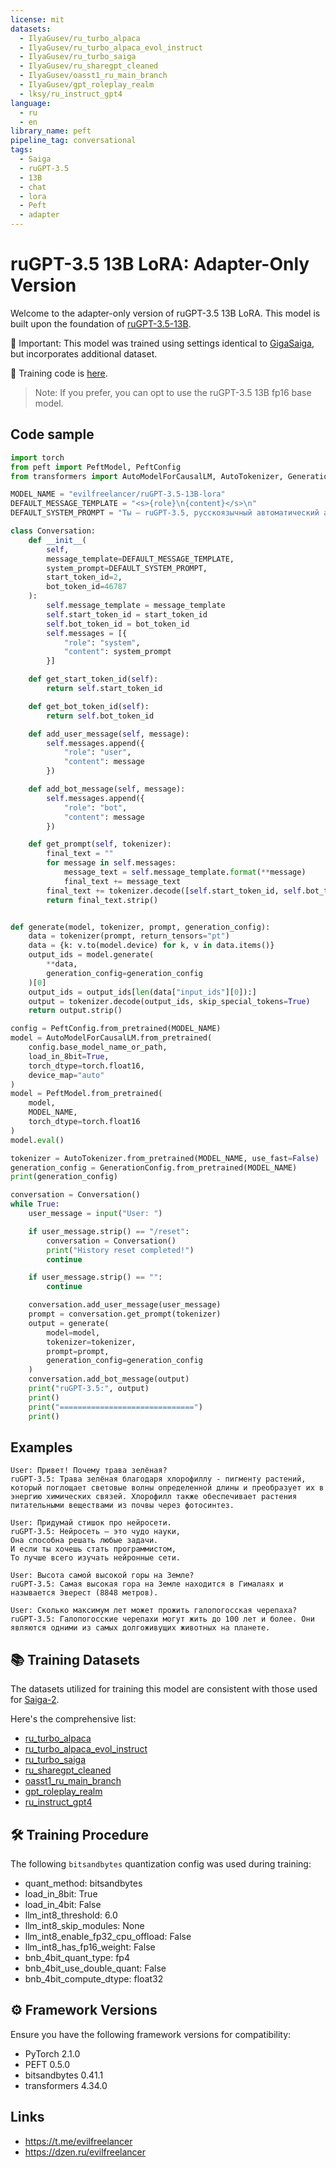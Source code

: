 ```yaml
---
license: mit
datasets:
  - IlyaGusev/ru_turbo_alpaca
  - IlyaGusev/ru_turbo_alpaca_evol_instruct
  - IlyaGusev/ru_turbo_saiga
  - IlyaGusev/ru_sharegpt_cleaned
  - IlyaGusev/oasst1_ru_main_branch
  - IlyaGusev/gpt_roleplay_realm
  - lksy/ru_instruct_gpt4
language:
  - ru
  - en
library_name: peft
pipeline_tag: conversational
tags:
  - Saiga
  - ruGPT-3.5
  - 13B
  - chat
  - lora
  - Peft
  - adapter
---
```


# ruGPT-3.5 13B LoRA: Adapter-Only Version

Welcome to the adapter-only version of ruGPT-3.5 13B LoRA. This model is built upon the foundation of [ruGPT-3.5-13B](https://huggingface.co/ai-forever/ruGPT-3.5-13B).

📌 Important: This model was trained using settings identical to [GigaSaiga](https://huggingface.co/IlyaGusev/gigasaiga_lora), but incorporates additional dataset.

🔗 Training code is [here](https://github.com/EvilFreelancer/ruGPT-3.5-13B-lora).

> Note: If you prefer, you can opt to use the ruGPT-3.5 13B fp16 base model.

## Code sample

```python
import torch
from peft import PeftModel, PeftConfig
from transformers import AutoModelForCausalLM, AutoTokenizer, GenerationConfig

MODEL_NAME = "evilfreelancer/ruGPT-3.5-13B-lora"
DEFAULT_MESSAGE_TEMPLATE = "<s>{role}\n{content}</s>\n"
DEFAULT_SYSTEM_PROMPT = "Ты — ruGPT-3.5, русскоязычный автоматический ассистент на 13 миллиардов параметров. Ты разговариваешь с людьми и помогаешь им."

class Conversation:
    def __init__(
        self,
        message_template=DEFAULT_MESSAGE_TEMPLATE,
        system_prompt=DEFAULT_SYSTEM_PROMPT,
        start_token_id=2,
        bot_token_id=46787
    ):
        self.message_template = message_template
        self.start_token_id = start_token_id
        self.bot_token_id = bot_token_id
        self.messages = [{
            "role": "system",
            "content": system_prompt
        }]

    def get_start_token_id(self):
        return self.start_token_id

    def get_bot_token_id(self):
        return self.bot_token_id

    def add_user_message(self, message):
        self.messages.append({
            "role": "user",
            "content": message
        })

    def add_bot_message(self, message):
        self.messages.append({
            "role": "bot",
            "content": message
        })

    def get_prompt(self, tokenizer):
        final_text = ""
        for message in self.messages:
            message_text = self.message_template.format(**message)
            final_text += message_text
        final_text += tokenizer.decode([self.start_token_id, self.bot_token_id])
        return final_text.strip()


def generate(model, tokenizer, prompt, generation_config):
    data = tokenizer(prompt, return_tensors="pt")
    data = {k: v.to(model.device) for k, v in data.items()}
    output_ids = model.generate(
        **data,
        generation_config=generation_config
    )[0]
    output_ids = output_ids[len(data["input_ids"][0]):]
    output = tokenizer.decode(output_ids, skip_special_tokens=True)
    return output.strip()

config = PeftConfig.from_pretrained(MODEL_NAME)
model = AutoModelForCausalLM.from_pretrained(
    config.base_model_name_or_path,
    load_in_8bit=True,
    torch_dtype=torch.float16,
    device_map="auto"
)
model = PeftModel.from_pretrained(
    model,
    MODEL_NAME,
    torch_dtype=torch.float16
)
model.eval()

tokenizer = AutoTokenizer.from_pretrained(MODEL_NAME, use_fast=False)
generation_config = GenerationConfig.from_pretrained(MODEL_NAME)
print(generation_config)

conversation = Conversation()
while True:
    user_message = input("User: ")

    if user_message.strip() == "/reset":
        conversation = Conversation()
        print("History reset completed!")
        continue

    if user_message.strip() == "":
        continue

    conversation.add_user_message(user_message)
    prompt = conversation.get_prompt(tokenizer)
    output = generate(
        model=model,
        tokenizer=tokenizer,
        prompt=prompt,
        generation_config=generation_config
    )
    conversation.add_bot_message(output)
    print("ruGPT-3.5:", output)
    print()
    print("==============================")
    print()
```

## Examples

```text
User: Привет! Почему трава зелёная?
ruGPT-3.5: Трава зелёная благодаря хлорофиллу - пигменту растений, который поглощает световые волны определенной длины и преобразует их в энергию химических связей. Хлорофилл также обеспечивает растения питательными веществами из почвы через фотосинтез.
```

```text
User: Придумай стишок про нейросети.
ruGPT-3.5: Нейросеть – это чудо науки,
Она способна решать любые задачи.
И если ты хочешь стать программистом,
То лучше всего изучать нейронные сети.
```

```text
User: Высота самой высокой горы на Земле?
ruGPT-3.5: Самая высокая гора на Земле находится в Гималаях и называется Эверест (8848 метров).
```

```text
User: Сколько максимум лет может прожить галопогосская черепаха?
ruGPT-3.5: Галопогосские черепахи могут жить до 100 лет и более. Они являются одними из самых долгоживущих животных на планете.
```

## 📚 Training Datasets

The datasets utilized for training this model are consistent with those used for [Saiga-2](https://github.com/IlyaGusev/rulm).

Here's the comprehensive list:

- [ru_turbo_alpaca](https://huggingface.co/datasets/IlyaGusev/ru_turbo_alpaca)
- [ru_turbo_alpaca_evol_instruct](https://huggingface.co/datasets/IlyaGusev/ru_turbo_alpaca_evol_instruct)
- [ru_turbo_saiga](https://huggingface.co/datasets/IlyaGusev/ru_turbo_saiga)
- [ru_sharegpt_cleaned](https://huggingface.co/datasets/IlyaGusev/ru_sharegpt_cleaned)
- [oasst1_ru_main_branch](https://huggingface.co/datasets/IlyaGusev/oasst1_ru_main_branch)
- [gpt_roleplay_realm](https://huggingface.co/datasets/IlyaGusev/gpt_roleplay_realm)
- [ru_instruct_gpt4](https://huggingface.co/datasets/lksy/ru_instruct_gpt4)

## 🛠 Training Procedure

The following `bitsandbytes` quantization config was used during training:

- quant_method: bitsandbytes
- load_in_8bit: True
- load_in_4bit: False
- llm_int8_threshold: 6.0
- llm_int8_skip_modules: None
- llm_int8_enable_fp32_cpu_offload: False
- llm_int8_has_fp16_weight: False
- bnb_4bit_quant_type: fp4
- bnb_4bit_use_double_quant: False
- bnb_4bit_compute_dtype: float32

## ⚙️ Framework Versions

Ensure you have the following framework versions for compatibility:

- PyTorch 2.1.0
- PEFT 0.5.0
- bitsandbytes 0.41.1
- transformers 4.34.0

## Links

- https://t.me/evilfreelancer
- https://dzen.ru/evilfreelancer

